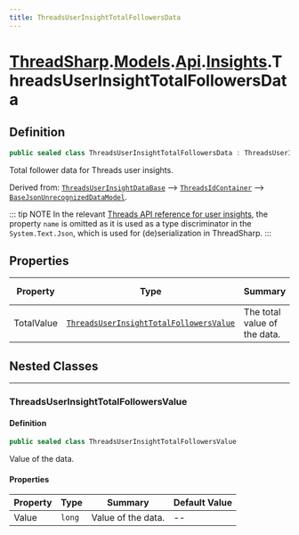 ```yaml
---
title: ThreadsUserInsightTotalFollowersData
---
```


# [ThreadSharp](../../../).[Models](../../).[Api](../).[Insights](.).ThreadsUserInsightTotalFollowersData

## Definition

```c#
public sealed class ThreadsUserInsightTotalFollowersData : ThreadsUserInsightDataBase
```

Total follower data for Threads user insights.

Derived from: [`ThreadsUserInsightDataBase`](../ThreadsUserInsightDataBase) --> [`ThreadsIdContainer`](../ThreadsIdContainer) --> [`BaseJsonUnrecognizedDataModel`](../../BaseJsonUnrecognizedDataModel).

::: tip NOTE
In the relevant [Threads API reference for user insights](https://developers.facebook.com/docs/threads/reference/insights#get---threads-user-id--threads-insights), the property `name` is omitted as it is used as a type discriminator in the `System.Text.Json`, which is used for (de)serialization in ThreadSharp.
:::

## Properties

| Property   | Type                                                                              | Summary                      | Default Value |
|------------|-----------------------------------------------------------------------------------|------------------------------|---------------|
| TotalValue | [`ThreadsUserInsightTotalFollowersValue`](#threadsuserinsighttotalfollowersvalue) | The total value of the data. | `null`        |

## Nested Classes

---

### ThreadsUserInsightTotalFollowersValue

#### Definition

```c#
public sealed class ThreadsUserInsightTotalFollowersValue
```

Value of the data.

#### Properties

| Property | Type   | Summary            | Default Value |
|----------|--------|--------------------|---------------|
| Value    | `long` | Value of the data. | --            |